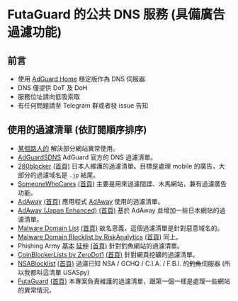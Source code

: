 # FutaGuard 的公共 DNS 服務 (具備廣告過濾功能)

## 前言

- 使用 [AdGuard Home](https://adguard.com/en/adguard-home/overview.html) 穩定版作為 DNS 伺服器
- DNS 僅提供 DoT 及 DoH
- 服務位址請向低吸索取
- 有任何問題請至 Telegram 群或者發 issue 告知

## 使用的過濾清單 (依訂閱順序排序)

- [某個路人的](https://bestpika.github.io/abp/hosts.txt)
  解決部分網站異常使用。
- [AdGuardSDNS](https://adguardteam.github.io/AdGuardSDNSFilter/Filters/filter.txt)
  AdGuard 官方的 DNS 過濾清單。
- [280blocker](https://280blocker.net/files/280blocker_domain_ag.txt) [(首頁)](https://280blocker.net)
  日本人維護的過濾清單。目標是處理 mobile 的廣告，大部分的過濾域名是 `.jp` 結尾。
- [SomeoneWhoCares](https://someonewhocares.org/hosts/zero/hosts) [(首頁)](https://someonewhocares.org)
  主要是用來過濾間諜、木馬網站，兼有過濾廣告功能。
- [AdAway](https://adaway.org/hosts.txt) [(首頁)](https://adaway.org)
  應用程式 [AdAway](https://f-droid.org/packages/org.adaway/) 使用的過濾清單。
- [AdAway (Japan Enhanced)](https://logroid.github.io/adaway-hosts/hosts_no_white.txt) [(首頁)](https://logroid.github.io/adaway-hosts/)
  基於 AdAway 並增加一些日本網站的過濾清單。
- [Malware Domain List](https://www.malwaredomainlist.com/hostslist/hosts.txt) [(首頁)](https://www.malwaredomainlist.com)
  故名思義，這個過濾清單是針對惡意域名的。
- [Malware Domain Blocklist by RiskAnalytics](https://mirror1.malwaredomains.com/files/domains.hosts) [(首頁)](https://www.malwaredomains.com)
  同上。
- Phishing Army [基本](https://phishing.army/download/phishing_army_blocklist.txt) [延伸](https://phishing.army/download/phishing_army_blocklist_extended.txt) [(首頁)](https://phishing.army)
  針對釣魚網站的過濾清單。
- [CoinBlockerLists by ZeroDot1](https://zerodot1.gitlab.io/CoinBlockerLists/hosts) [(首頁)](https://zerodot1.gitlab.io/CoinBlockerListsWeb/)
  針對網頁挖礦的過濾清單。
- [NSABlocklist](https://github.com/CHEF-KOCH/NSABlocklist/raw/master/HOSTS/HOSTS) [(首頁)](https://github.com/CHEF-KOCH/NSABlocklist/)
  過濾已知 NSA / GCHQ / C.I.A. / F.B.I. 的~~釣魚~~伺服器 (所以我都叫這清單 USASpy)
- [FutaGuard](https://futaguard.github.io/FutaFilter/hosts.txt) [(首頁)](https://github.com/FutaGuard/FutaFilter)
  本專案負責維護的過濾清單，跟第一個一樣是處理一些網站的異常情況。
